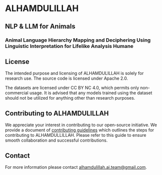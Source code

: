 # ALHAMDULILLAH 
## NLP & LLM for Animals 
### Animal Language Hierarchy Mapping and Deciphering Using Linguistic Interpretation for Lifelike Analysis Humane


## License
The intended purpose and licensing of ALHAMDULILLAH is solely for research use.
The source code is licensed under Apache 2.0.

The datasets are licensed under CC BY NC 4.0, which permits only non-commercial usage. It is advised that any models trained using the dataset should not be utilized for anything other than research purposes.

## Contributing to ALHAMDULILLAH
We appreciate your interest in contributing to our open-source initiative. We provide a document of [contributing guidelines](https://github.com/alhamdulillah-ai/blob/master/CONTRIBUTING.md) which outlines the steps for contributing to ALHAMDULLILLAH. Please refer to this guide to ensure smooth collaboration and successful contributions.

## Contact
For more information please contact alhamdulillah.ai.team@gmail.com.
